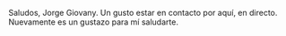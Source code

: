 Saludos, Jorge Giovany. Un gusto estar en contacto por aquí, en directo.
Nuevamente es un gustazo para mí saludarte.